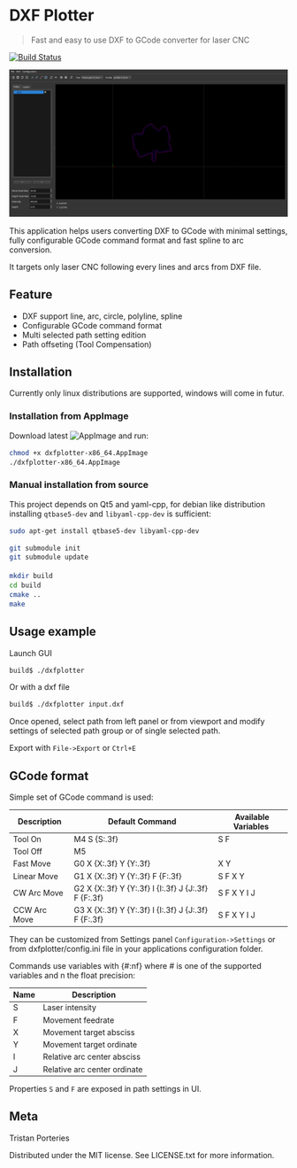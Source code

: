 # DXF Plotter

> Fast and easy to use DXF to GCode converter for laser CNC


[![Build Status](https://travis-ci.com/panzergame/dxfplotter.svg?branch=develop)](https://travis-ci.com/panzergame/dxfplotter)

![](doc/screen.png)

This application helps users converting DXF to GCode with minimal settings, fully configurable GCode command format and fast spline to arc conversion. 

It targets only laser CNC following every lines and arcs from DXF file.


## Feature

* DXF support line, arc, circle, polyline, spline
* Configurable GCode command format
* Multi selected path setting edition
* Path offseting (Tool Compensation)

## Installation

Currently only linux distributions are supported, windows will come in futur.

### Installation from AppImage

Download latest ![AppImage](https://github.com/panzergame/dxfplotter/releases) and run:

```sh
chmod +x dxfplotter-x86_64.AppImage
./dxfplotter-x86_64.AppImage
```

### Manual installation from source

This project depends on Qt5 and yaml-cpp, for debian like distribution installing `qtbase5-dev` and `libyaml-cpp-dev` is sufficient:

```sh
sudo apt-get install qtbase5-dev libyaml-cpp-dev
```

```sh
git submodule init
git submodule update

mkdir build
cd build
cmake ..
make
```

## Usage example

Launch GUI

```sh
build$ ./dxfplotter
```

Or with a dxf file

```sh
build$ ./dxfplotter input.dxf
```

Once opened, select path from left panel or from viewport and modify settings of selected path group or of single selected path. 

Export with `File->Export` or `Ctrl+E`

## GCode format

Simple set of GCode command is used:


| Description | Default Command | Available Variables |
| - | - | - |
| Tool On | M4 S \{S:.3f} | S F |
| Tool Off | M5 | |
| Fast Move | G0 X \{X:.3f} Y \{Y:.3f} | X Y |
| Linear Move | G1 X \{X:.3f} Y \{Y:.3f} F \{F:.3f} | S F X Y |
| CW Arc Move | G2 X \{X:.3f} Y \{Y:.3f} I \{I:.3f} J \{J:.3f} F \{F:.3f} | S F X Y I J |
| CCW Arc Move | G3 X \{X:.3f} Y \{Y:.3f} I \{I:.3f} J \{J:.3f} F \{F:.3f} | S F X Y I J |

They can be customized from Settings panel `Configuration->Settings` or from dxfplotter/config.ini file in your applications configuration folder.

Commands use variables with {#:nf} where # is one of the supported variables and n the float precision: 

| Name | Description |
| - | - |
| S | Laser intensity |
| F | Movement feedrate |
| X | Movement target absciss |
| Y | Movement target ordinate|
| I | Relative arc center absciss |
| J | Relative arc center ordinate |

Properties `S` and `F` are exposed in path settings in UI.

## Meta

Tristan Porteries

Distributed under the MIT license. See LICENSE.txt for more information.
